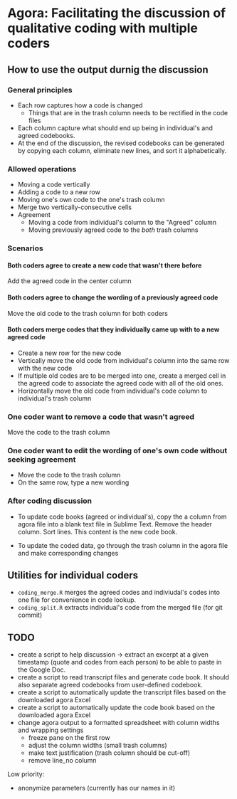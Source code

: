 # Agora: Facilitating the discussion of qualitative coding with multiple coders


## How to use the output durnig the discussion

### General principles

* Each row captures how a code is changed
  * Things that are in the trash column needs to be rectified in the code files
* Each column capture what should end up being in individual's and agreed codebooks.
 * At the end of the discussion, the revised codebooks can be generated by copying each column, eliminate new lines, and sort it alphabetically.


### Allowed operations

* Moving a code vertically
* Adding a code to a new row
* Moving one's own code to the one's trash column
* Merge two vertically-consecutive cells
* Agreement
  * Moving a code from individual's column to the "Agreed" column
  * Moving previously agreed code to the *both* trash columns

### Scenarios
#### Both coders agree to create a new code that wasn't there before
Add the agreed code in the center column


#### Both coders agree to change the wording of a previously agreed code
Move the old code to the trash column for both coders

#### Both coders merge codes that they individually came up with to a new agreed code
* Create a new row for the new code
* Vertically move the old code from individual's column into the same row with the new code
* If multiple old codes are to be merged into one, create a merged cell in the agreed code to associate the agreed code with all of the old ones.
* Horizontally move the old code from individual's code column to individual's trash column

### One coder want to remove a code that wasn't agreed
Move the code to the trash column

### One coder want to edit the wording of one's own code without seeking agreement
* Move the code to the trash column
* On the same row, type a new wording
 
 
### After coding discussion

* To update code books (agreed or individual's), copy the a column from agora file into a blank text file in Sublime Text. Remove the header column. Sort lines. This content is the new code book. 

* To update the coded data, go through the trash column in the agora file and make corresponding changes

## Utilities for individual coders

* `coding_merge.R` merges the agreed codes and indiviudal's codes into one file for convenience in code lookup.
* `coding_split.R` extracts individual's code from the merged file (for git commit)


## TODO
* create a script to help discussion → extract an excerpt at a given timestamp (quote and codes from each person) to be able to paste in the Google Doc.
* create a script to read transcript files and generate code book. It should also separate agreed codebooks from user-defined codebook.
* create a script to automatically update the transcript files based on the downloaded agora Excel
* create a script to automatically update the code book based on the downloaded agora Excel
* change agora output to a formatted spreadsheet with column widths and wrapping settings
   * freeze pane on the first row
   * adjust the column widths (small trash columns)
   * make text justification (trash column should be cut-off)
   * remove line_no column



Low priority:
* anonymize parameters (currently has our names in it)
